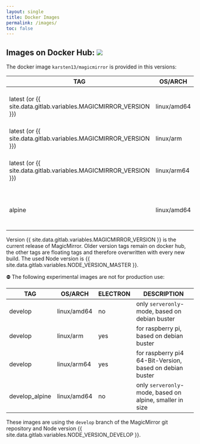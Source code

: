 ```yaml
---
layout: single
title: Docker Images
permalink: /images/
toc: false
---
```


## Images on Docker Hub:  [![](https://dockeri.co/image/karsten13/magicmirror)](https://hub.docker.com/r/karsten13/magicmirror/)

The docker image `karsten13/magicmirror` is provided in this versions:

TAG                | OS/ARCH     | ELECTRON | DESCRIPTION
------------------ | ----------- | -------- | -------------------------------------------------
latest (or {{ site.data.gitlab.variables.MAGICMIRROR_VERSION }}) | linux/amd64 | no       | only `serveronly`-mode, based on debian buster
latest (or {{ site.data.gitlab.variables.MAGICMIRROR_VERSION }}) | linux/arm   | yes      | for raspberry pi, based on debian buster
latest (or {{ site.data.gitlab.variables.MAGICMIRROR_VERSION }}) | linux/arm64 | yes      | for raspberry pi4 64-Bit-Version, based on debian buster
alpine             | linux/amd64 | no       | only `serveronly`-mode, based on alpine, smaller in size

Version {{ site.data.gitlab.variables.MAGICMIRROR_VERSION }} is the current release of MagicMirror. Older version tags remain on docker hub, the other tags are floating tags and therefore overwritten with every new build. The used Node version is {{ site.data.gitlab.variables.NODE_VERSION_MASTER }}.

⛔ The following experimental images are not for production use:

TAG            | OS/ARCH     | ELECTRON | DESCRIPTION
-------------- | ----------- | -------- | --------------------------------------------------
develop        | linux/amd64 | no       | only `serveronly`-mode, based on debian buster
develop        | linux/arm   | yes      | for raspberry pi, based on debian buster
develop        | linux/arm64 | yes      | for raspberry pi4 64-Bit-Version, based on debian buster
develop_alpine | linux/amd64 | no       | only `serveronly`-mode, based on alpine, smaller in size

These images are using the `develop` branch of the MagicMirror git repository and Node version {{ site.data.gitlab.variables.NODE_VERSION_DEVELOP }}.

